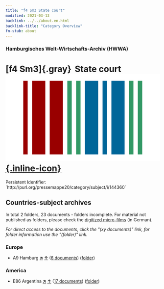 ```yaml
---
title: "f4 Sm3 State court"
modified: 2021-03-13
backlink: ../../about.en.html
backlink-title: "Category Overview"
fn-stub: about
---
```


### Hamburgisches Welt-Wirtschafts-Archiv (HWWA)

# [f4 Sm3]{.gray}&#8201; State court &#160; [![Wikidata](/images/Wikidata-logo.svg "Wikidata"){.inline-icon}](http://www.wikidata.org/entity/Q104699632)

<div class="hint">Persistent Identifier: `http://purl.org/pressemappe20/category/subject/i/144360`</div>







## Countries-subject archives





In total 2 folders, 23 documents - folders incomplete.
For material not published as folders, please check the [digitized micro-films](/film/h1_sh.de.html) (in German).

_For direct access to the documents, click the "(xy documents)" link, for folder information use the "(folder)" link._



### Europe

- A9 Hamburg [**&nearr;**](../../../geo/i/140905/about.en.html "Hamburg (all folders)") [**&uarr;**](../../../geo/about.en.html#A9 "Country category system") (<a href="https://pm20.zbw.eu/iiifview/folder/sh/140905,144360" title="about: Hamburg : State court" target="_blank">6 documents</a>) ([folder](../../../../folder/sh/1409xx/140905/1443xx/144360/about.en.html))

### America

- E86 Argentina [**&nearr;**](../../../geo/i/141692/about.en.html "Argentina (all folders)") [**&uarr;**](../../../geo/about.en.html#E86 "Country category system") (<a href="https://pm20.zbw.eu/iiifview/folder/sh/141692,144360" title="about: Argentina : State court" target="_blank">17 documents</a>) ([folder](../../../../folder/sh/1416xx/141692/1443xx/144360/about.en.html))








